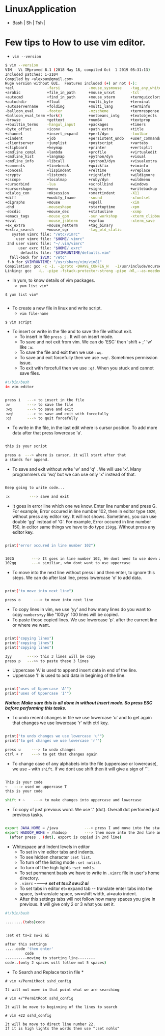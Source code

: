 # LinuxApplication
* Bash | Sh | Tsh |

# Few tips to How to use vim editor.

- `vim --version`
```bash
$ vim --version
VIM - Vi IMproved 8.1 (2018 May 18, compiled Oct  1 2019 05:31:13)
Included patches: 1-2104
Compiled by <alexpux@gmail.com>
Huge version without GUI.  Features included (+) or not (-):
+acl               -farsi             -mouse_sysmouse    -tag_any_white
+arabic            +file_in_path      +mouse_urxvt       -tcl
+autocmd           +find_in_path      +mouse_xterm       +termguicolors
+autochdir         +float             +multi_byte        +terminal
-autoservername    +folding           +multi_lang        +terminfo
-balloon_eval      -footer            -mzscheme          +termresponse
+balloon_eval_term +fork()            +netbeans_intg     +textobjects
-browse            +gettext           +num64             +textprop
++builtin_terms    -hangul_input      +packages          +timers
+byte_offset       +iconv             +path_extra        +title
+channel           +insert_expand     +perl/dyn          -toolbar
+cindent           +job               +persistent_undo   +user_commands
-clientserver      +jumplist          +postscript        +vartabs
+clipboard         +keymap            +printer           +vertsplit
+cmdline_compl     +lambda            +profile           +virtualedit
+cmdline_hist      +langmap           +python/dyn        +visual
+cmdline_info      +libcall           +python3/dyn       +visualextra
+comments          +linebreak         +quickfix          +viminfo
+conceal           +lispindent        +reltime           +vreplace
+cryptv            +listcmds          +rightleft         +wildignore
+cscope            +localmap          +ruby/dyn          +wildmenu
+cursorbind        -lua               +scrollbind        +windows
+cursorshape       +menu              +signs             +writebackup
+dialog_con        +mksession         +smartindent       -X11
+diff              +modify_fname      -sound             -xfontset
+digraphs          +mouse             +spell             -xim
-dnd               -mouseshape        +startuptime       -xpm
-ebcdic            +mouse_dec         +statusline        -xsmp
+emacs_tags        -mouse_gpm         -sun_workshop      -xterm_clipboard
+eval              -mouse_jsbterm     +syntax            -xterm_save
+ex_extra          +mouse_netterm     +tag_binary
+extra_search      +mouse_sgr         -tag_old_static
   system vimrc file: "/etc/vimrc"
     user vimrc file: "$HOME/.vimrc"
 2nd user vimrc file: "~/.vim/vimrc"
      user exrc file: "$HOME/.exrc"
       defaults file: "$VIMRUNTIME/defaults.vim"
  fall-back for $VIM: "/etc"
 f-b for $VIMRUNTIME: "/usr/share/vim/vim81"
Compilation: gcc -c -I. -Iproto -DHAVE_CONFIG_H   -I/usr/include/ncursesw  -march=x86-64 -mtune=generic -O2 -pipe -U_FORTIFY_SOURCE -D_FORTIFY_SOURCE=1
Linking: gcc   -L. -pipe -fstack-protector-strong -pipe -Wl,--as-needed -o vim.exe        -lm -lelf    -lncursesw -liconv -lacl -lintl   -Wl,--enable-auto-import -Wl,--export-all-symbols -Wl,--enable-auto-image-base -fstack-protector-strong  -L/usr/lib/perl5/core_perl/CORE -lperl -lpthread -ldl -lcrypt
```
- In yum, to know details of vim packages.
  - `yum list vim*`
```console
$ yum list vim*
  
```
- To create a new file in linux and write script.
  - `vim file-name`
  
```console
$ vim script
```
- To insert or write in the file and to save the file without exit.
   * To insert in file `press i` . It will on insert mode.
   * To save and not exit from vim. We can do 'ESC' then 'shift + ;' 'w' like `:w`.
   * To save the file and exit then we use `:wq`.
   * To save and exit forcefully then we use `:wq!`. Sometimes permission issue.
   * To exit with forcefull then we use `:q!`. When you stuck and cannot save files.
```bash
#!/bin/bash
in vim editor


press i   ---> to insert in the file
:w        ---> to save the file
:wq       ---> to save and exit
:wq!      ---> to save and exit with forcefully
:q!       ---> to quit forcefully
```
- To write in the file, in the last edit where is cursor position. To add more data after that press lowercase 'a'.
```bash

this is your script

press a  ---> where is cursor, it will start after that 
a stands for append.
```
- To save and exit without write 'w' and 'q' . We will use 'x'. Many programmers do 'wq' but we can use only 'x' instead of that.
```bash

Keep going to write code...

:x         ---> save and exit
```
- It goes in error line which one we know. Enter line number and press G. For example, Error occured in line number 102, then in           editor type `102G`, without press any editor key. It will not shows. Sometimes, you can use double 'gg' instead of 'G'. For example,     Error occured in line number 150, in editor same things we have to do type `150gg`. Without press any editor key.
```bash

print("error occured in line number 102")


102G        ---> It goes in line number 102, We dont need to use down arrow
102gg       ---> similiar, who dont want to use uppercase
```
- To move into the next line without press i and then enter, to ignore this steps. We can do after last line, press lowercase 'o' to add   data.
```bash

print("to move into next line")

press o      ---> to move into next line
```
- To copy lines in vim, we use 'yy' and how many lines do you want to copy `numbers+yy` like '100yy' 100 lines will be copied.
- To paste those copied lines. We use lowercase 'p'. after the current line or where we want.
```bash

print("copying lines")
print("copying lines")
print("copying lines")

3yy       --->> this 3 lines will be copy 
press p   --->> to paste these 3 lines
```
- Uppercase 'A' is used to append insert data in end of the line.
- Uppercase 'I' is used to add data in begining of the line.
```bash

print("uses of Uppercase 'A'")
print("uses of Uppercase 'I'")

```
***Notice: Make sure this is all done in without insert mode. So press ESC before performing this tasks.***

- To undo recent changes in file we use lowercase 'u' and to get again that changes we use lowercase 'r' with ctrl key.
```bash

print("to undo changes we use lowercase 'u'")
print("to get changes we use lowercase 'r'")

press u     ---> to undo changes
ctrl + r    ---> to get that changes again
```
- To change case of any alphabets into the file (uppercase or lowercase), we use `~` with `shift`. If we dont use shift then it will give a    sign of '`'.
```bash

This is your code
~   ---> used on uppercase T
this is your code

shift + ~    ---> to make changes into uppercase and lowercase
```
- To copy of just previous word. We use '.' (dot). Overall dot perfomed just previous tasks.
```bash

export JAVA_HOME = /java            ---> press I and move into the starting of line and type export
export HADOOP_HOME = /hadoop        ---> then move into the 2nd line and press .(dot)
  (after press . (dot), export is copied in 2nd line) 
```  
- Whitespace and Indent levels in editor
  * To set in vim editor tabs and indents.
  * To see hidden character `:set list`.
  * To turn off the listing mode `:set nolist`.
  * To turn off the high lights `:set nohls`.
  * To set permanent basis we have to write in `.vimrc` file in user's home directory.
  * `.vimrc` ***----> set et ts=2 sw=2 ai***
  * To set tabs in editor et=expand tab -- translate enter tabs into the space, ts=translate space, sw=shift width, ai=auto indent.
  * After this settings tabs will not follow how many spaces you give in previous. It will give only 2 or 3 what you set it.
```bash
#!/bin/bash

........(tabs)code

  
:set et ts=2 sw=2 ai

after this settings 
.....code 'then enter'
         code
----------moving to starting line--------         
code..(only 2 spaces will follow not 5 spaces)
```
- To Search and Replace text in file 
   *
```console
# vim +/PermitRoot sshd_config

It will not move in that point what we are searching

# vim +/^PermitRoot sshd_config

It will be move to beginning of the lines to search 

# vim +22 sshd_config

It will be move to direct line number 22.
If it is high lights the words then use ":set nohls"
```



```
